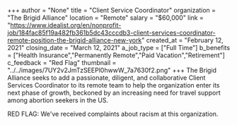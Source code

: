 +++
author = "None"
title = "Client Service Coordinator"
organization = "The Brigid Alliance"
location = "Remote"
salary = "$60,000"
link = "https://www.idealist.org/en/nonprofit-job/184fac85f19a482fb361b5dc43cccdb3-client-services-coordinator-remote-position-the-brigid-alliance-new-york"
created_at = "February 12, 2021"
closing_date = "March 12, 2021"
a_job_type = ["Full Time"]
b_benefits = ["Health Insurance","Permanently Remote","Paid Vacation","Retirement"]
c_feedback = "Red Flag"
thumbnail = "../../images/7UY2v2JmTzSEEPl0hwwW_7a7630f2.png"
+++
The Brigid Alliance seeks to add a passionate, diligent, and collaborative Client Services Coordinator to its remote team to help the organization enter its next phase of growth, beckoned by an increasing need for travel support among abortion seekers in the US. 

RED FLAG: We've received complaints about racism at this organization.